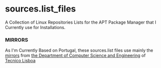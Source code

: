 # sources.list_files

A Collection of Linux Repositories Lists for the APT Package Manager that I Currently use for Installations.

### MIRRORS

As I'm Currently Based on Portugal, these sources.list files use mainly the [mirrors](https://ftp.rnl.tecnico.ulisboa.pt/) from [the Department of Computer Science and Engineering](https://dei.tecnico.ulisboa.pt/en) of [Tecnico Lisboa](https://tecnico.ulisboa.pt/en/)
